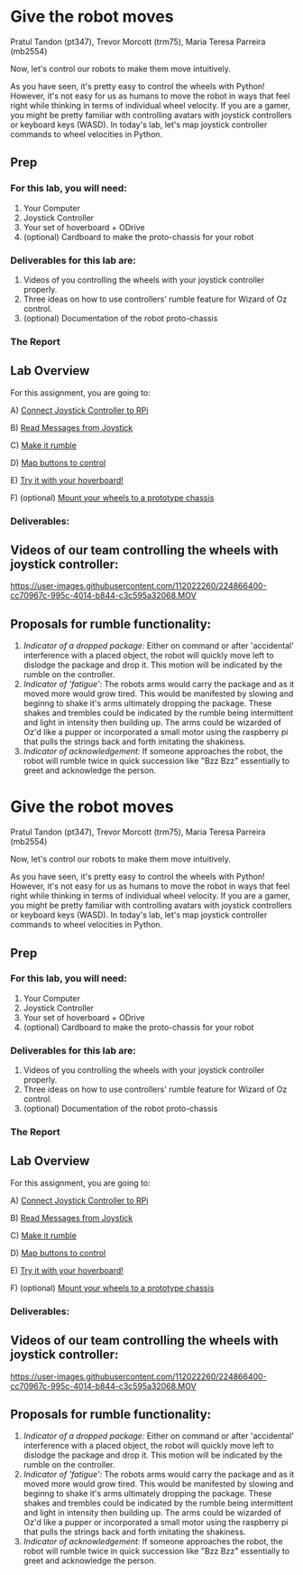 # Give the robot moves

Pratul Tandon (pt347), Trevor Morcott (trm75), Maria Teresa Parreira (mb2554)

Now, let's control our robots to make them move intuitively. 

As you have seen, it's pretty easy to control the wheels with Python! However, it's not easy for us as humans to move the robot in ways that feel right while thinking in terms of individual wheel velocity. If you are a gamer, you might be pretty familiar with controlling avatars with joystick controllers or keyboard keys (WASD). In today's lab, let's map joystick controller commands to wheel velocities in Python.

## Prep

### For this lab, you will need:
1. Your Computer
2. Joystick Controller
3. Your set of hoverboard + ODrive
4. (optional) Cardboard to make the proto-chassis for your robot

### Deliverables for this lab are: 

1. Videos of you controlling the wheels with your joystick controller properly.
2. Three ideas on how to use controllers' rumble feature for Wizard of Oz control.
3. (optional) Documentation of the robot proto-chassis

### The Report 


## Lab Overview
For this assignment, you are going to:

A) [Connect Joystick Controller to RPi](#part-a-connect-joystick-controller-to-RPi)

B) [Read Messages from Joystick](#part-b-read-messages-from-Joystick)

C) [Make it rumble](#part-c-make-it-rumble)

D) [Map buttons to control](#part-d-map-buttons-to-control)

E) [Try it with your hoverboard!](#part-e-try-it-with-your-hoverboard!) 

F) (optional) [Mount your wheels to a prototype chassis](#part-f-mount-your-wheels-to-chassis)

### Deliverables: 

## Videos of our team controlling the wheels with joystick controller:

https://user-images.githubusercontent.com/112022260/224866400-cc70967c-995c-4014-b844-c3c595a32068.MOV


## Proposals for rumble functionality: 

1. *Indicator of a dropped package:* Either on command or after 'accidental' interference with a placed object, the robot will quickly move left to dislodge the package and drop it.  This motion will be indicated by the rumble on the controller. 
2. *Indicator of 'fatigue':* The robots arms would carry the package and as it moved more would grow tired.  This would be manifested by slowing and beginng to shake it's arms ultimately dropping the package.  These shakes and trembles could be indicated by the rumble being intermittent and light in intensity then building up.  The arms could be wizarded of Oz'd like a pupper or incorporated a small motor using the raspberry pi that pulls the strings back and forth imitating the shakiness.
3. *Indicator of acknowledgement:* If someone approaches the robot, the robot will rumble twice in quick succession like "Bzz Bzz" essentially to greet and acknowledge the person. 

# Give the robot moves
Pratul Tandon (pt347), Trevor Morcott (trm75), Maria Teresa Parreira (mb2554)

Now, let's control our robots to make them move intuitively. 

As you have seen, it's pretty easy to control the wheels with Python! However, it's not easy for us as humans to move the robot in ways that feel right while thinking in terms of individual wheel velocity. If you are a gamer, you might be pretty familiar with controlling avatars with joystick controllers or keyboard keys (WASD). In today's lab, let's map joystick controller commands to wheel velocities in Python.

## Prep

### For this lab, you will need:
1. Your Computer
2. Joystick Controller
3. Your set of hoverboard + ODrive
4. (optional) Cardboard to make the proto-chassis for your robot

### Deliverables for this lab are: 

1. Videos of you controlling the wheels with your joystick controller properly.
2. Three ideas on how to use controllers' rumble feature for Wizard of Oz control.
3. (optional) Documentation of the robot proto-chassis

### The Report 


## Lab Overview
For this assignment, you are going to:

A) [Connect Joystick Controller to RPi](#part-a-connect-joystick-controller-to-RPi)

B) [Read Messages from Joystick](#part-b-read-messages-from-Joystick)

C) [Make it rumble](#part-c-make-it-rumble)

D) [Map buttons to control](#part-d-map-buttons-to-control)

E) [Try it with your hoverboard!](#part-e-try-it-with-your-hoverboard!) 

F) (optional) [Mount your wheels to a prototype chassis](#part-f-mount-your-wheels-to-chassis)

### Deliverables: 

## Videos of our team controlling the wheels with joystick controller:

https://user-images.githubusercontent.com/112022260/224866400-cc70967c-995c-4014-b844-c3c595a32068.MOV


## Proposals for rumble functionality: 

1. *Indicator of a dropped package:* Either on command or after 'accidental' interference with a placed object, the robot will quickly move left to dislodge the package and drop it.  This motion will be indicated by the rumble on the controller. 
2. *Indicator of 'fatigue':* The robots arms would carry the package and as it moved more would grow tired.  This would be manifested by slowing and beginng to shake it's arms ultimately dropping the package.  These shakes and trembles could be indicated by the rumble being intermittent and light in intensity then building up.  The arms could be wizarded of Oz'd like a pupper or incorporated a small motor using the raspberry pi that pulls the strings back and forth imitating the shakiness.
3. *Indicator of acknowledgement:* If someone approaches the robot, the robot will rumble twice in quick succession like "Bzz Bzz" essentially to greet and acknowledge the person. 

